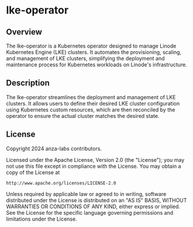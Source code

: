 # lke-operator

## Overview
The lke-operator is a Kubernetes operator designed to manage Linode Kubernetes Engine (LKE) clusters. It automates the provisioning, scaling, and management of LKE clusters, simplifying the deployment and maintenance process for Kubernetes workloads on Linode's infrastructure.

## Description
The lke-operator streamlines the deployment and management of LKE clusters. It allows users to define their desired LKE cluster configuration using Kubernetes custom resources, which are then reconciled by the operator to ensure the actual cluster matches the desired state.

## License

Copyright 2024 anza-labs contributors.

Licensed under the Apache License, Version 2.0 (the "License");
you may not use this file except in compliance with the License.
You may obtain a copy of the License at

    http://www.apache.org/licenses/LICENSE-2.0

Unless required by applicable law or agreed to in writing, software
distributed under the License is distributed on an "AS IS" BASIS,
WITHOUT WARRANTIES OR CONDITIONS OF ANY KIND, either express or implied.
See the License for the specific language governing permissions and
limitations under the License.
